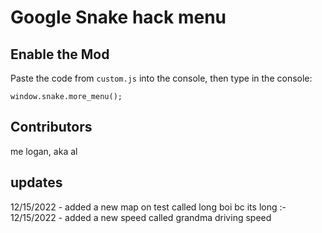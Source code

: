 # Google Snake hack menu

## Enable the Mod
Paste the code from `custom.js` into the console, then type in the console:
```
window.snake.more_menu();
```

## Contributors
me logan, aka al




## updates
12/15/2022 - added a new map on test called long boi bc its long :-  
12/15/2022 - added a new speed called grandma driving speed

